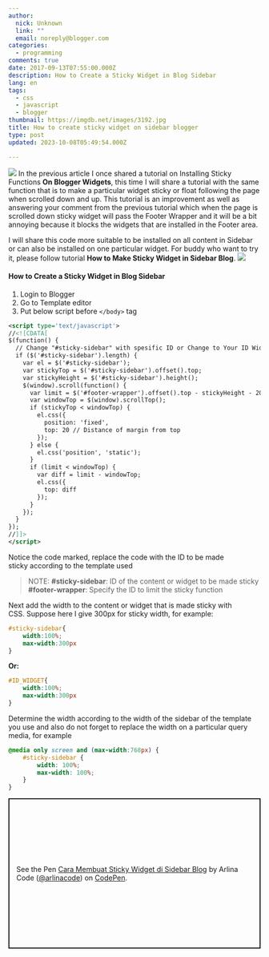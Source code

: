 ```yaml
---
author:
  nick: Unknown
  link: ""
  email: noreply@blogger.com
categories:
  - programming
comments: true
date: 2017-09-13T07:55:00.000Z
description: How to Create a Sticky Widget in Blog Sidebar
lang: en
tags:
  - css
  - javascript
  - blogger
thumbnail: https://imgdb.net/images/3192.jpg
title: How to create sticky widget on sidebar blogger
type: post
updated: 2023-10-08T05:49:54.000Z

---
```


![](https://imgdb.net/images/3192.jpg)
In the previous article I once shared a tutorial on Installing Sticky Functions
**On Blogger Widgets**, this time I will share a tutorial with the same function that is to make a particular widget sticky or float following the page when scrolled down and up. This tutorial is an improvement as well as answering your comment from the previous tutorial which when the page is scrolled down sticky widget will pass the Footer Wrapper and it will be a bit annoying because it blocks the widgets that are installed in the Footer area.

I will share this code more suitable to be installed on all content in Sidebar or can also be installed on one particular widget. For buddy who want to try it, please follow tutorial **How to Make Sticky Widget in Sidebar Blog**.
![](https://imgdb.net/images/3193.jpg)

#### **How to Create a Sticky Widget in Blog Sidebar**


1. Login to Blogger
2. Go to Template editor
3. Put below script before `</body>` tag

```xml
<script type='text/javascript'>
//<![CDATA[
$(function() {
  // Change "#sticky-sidebar" with spesific ID or Change to Your ID Widgets
  if ($('#sticky-sidebar').length) {
    var el = $('#sticky-sidebar');
    var stickyTop = $('#sticky-sidebar').offset().top;
    var stickyHeight = $('#sticky-sidebar').height();
    $(window).scroll(function() {
      var limit = $('#footer-wrapper').offset().top - stickyHeight - 20; // Distance stops at "#footer-wrapper"
      var windowTop = $(window).scrollTop();
      if (stickyTop < windowTop) {
        el.css({
          position: 'fixed',
          top: 20 // Distance of margin from top
        });
      } else {
        el.css('position', 'static');
      }
      if (limit < windowTop) {
        var diff = limit - windowTop;
        el.css({
          top: diff
        });
      }
    });
  }
});
//]]>
</script>
```

Notice the code marked, replace the code with the ID to be made sticky according to the template used

> NOTE: **#sticky-sidebar**: ID of the content or widget to be made sticky
> **#footer-wrapper**: Specify the ID to limit the sticky function

Next add the width to the content or widget that is made sticky with CSS. Suppose here I give 300px for sticky width, for example:

```css
#sticky-sidebar{
    width:100%;
    max-width:300px
}
```

**Or:**

```css
#ID_WIDGET{
    width:100%;
    max-width:300px
}
```

Determine the width according to the width of the sidebar of the template you use and also do not forget to replace the width on a particular query media, for example

```css
@media only screen and (max-width:768px) {
	#sticky-sidebar {
		width: 100%;
		max-width: 100%;
	}
}
```

<p class="codepen" data-height="300" data-default-tab="result" data-slug-hash="OMXaYb" data-user="arlinacode" style="height: 300px; box-sizing: border-box; display: flex; align-items: center; justify-content: center; border: 2px solid; margin: 1em 0; padding: 1em;">
  <span>See the Pen <a href="https://codepen.io/arlinacode/pen/OMXaYb">
  Cara Membuat Sticky Widget di Sidebar Blog</a> by Arlina Code (<a href="https://codepen.io/arlinacode">@arlinacode</a>)
  on <a href="https://codepen.io">CodePen</a>.</span>
</p>
<script async src="https://cpwebassets.codepen.io/assets/embed/ei.js"></script>